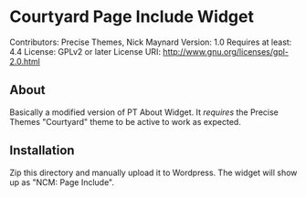 # Courtyard Page Include Widget

Contributors: Precise Themes, Nick Maynard
Version: 1.0
Requires at least: 4.4
License: GPLv2 or later
License URI: http://www.gnu.org/licenses/gpl-2.0.html

## About

Basically a modified version of PT About Widget.  It *requires* the Precise Themes "Courtyard" theme to be active to work as expected.

## Installation

Zip this directory and manually upload it to Wordpress.  The widget will show up as "NCM: Page Include".
